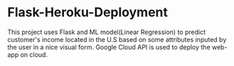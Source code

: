 # Flask-Heroku-Deployment
This project uses Flask and ML model(Linear Regression) to predict customer's income located in the U.S based on some attributes inputed by the user in a nice visual form. Google Cloud API is used to deploy the web-app on cloud.  
